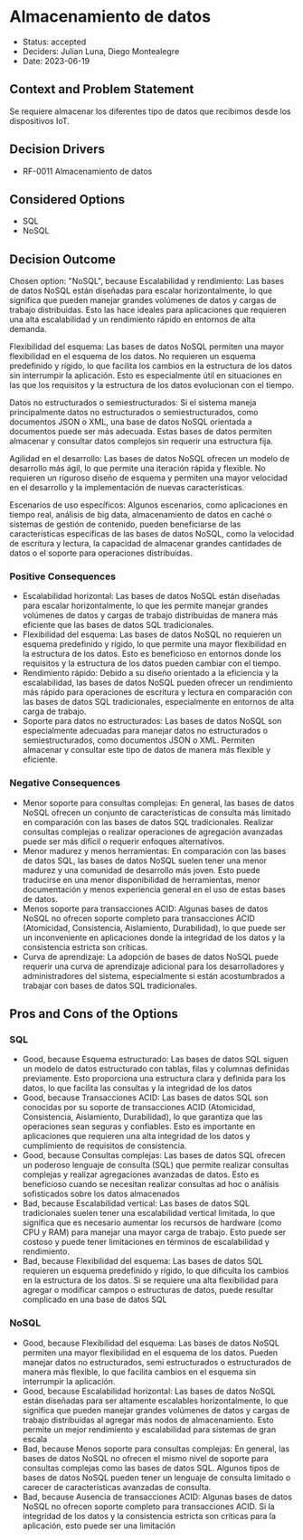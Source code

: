 # Almacenamiento de datos

* Status: accepted
* Deciders: Julian Luna, Diego Montealegre
* Date: 2023-06-19

## Context and Problem Statement

Se requiere almacenar los diferentes tipo de datos que recibimos desde los dispositivos IoT.

## Decision Drivers

* RF-0011 Almacenamiento de datos

## Considered Options

* SQL
* NoSQL

## Decision Outcome

Chosen option: "NoSQL", because Escalabilidad y rendimiento: Las bases de datos NoSQL están diseñadas para escalar horizontalmente, lo que significa que pueden manejar grandes volúmenes de datos y cargas de trabajo distribuidas. Esto las hace ideales para aplicaciones que requieren una alta escalabilidad y un rendimiento rápido en entornos de alta demanda.

Flexibilidad del esquema: Las bases de datos NoSQL permiten una mayor flexibilidad en el esquema de los datos. No requieren un esquema predefinido y rígido, lo que facilita los cambios en la estructura de los datos sin interrumpir la aplicación. Esto es especialmente útil en situaciones en las que los requisitos y la estructura de los datos evolucionan con el tiempo.

Datos no estructurados o semiestructurados: Si el sistema maneja principalmente datos no estructurados o semiestructurados, como documentos JSON o XML, una base de datos NoSQL orientada a documentos puede ser más adecuada. Estas bases de datos permiten almacenar y consultar datos complejos sin requerir una estructura fija.

Agilidad en el desarrollo: Las bases de datos NoSQL ofrecen un modelo de desarrollo más ágil, lo que permite una iteración rápida y flexible. No requieren un riguroso diseño de esquema y permiten una mayor velocidad en el desarrollo y la implementación de nuevas características.

Escenarios de uso específicos: Algunos escenarios, como aplicaciones en tiempo real, análisis de big data, almacenamiento de datos en caché o sistemas de gestión de contenido, pueden beneficiarse de las características específicas de las bases de datos NoSQL, como la velocidad de escritura y lectura, la capacidad de almacenar grandes cantidades de datos o el soporte para operaciones distribuidas.

### Positive Consequences

* Escalabilidad horizontal: Las bases de datos NoSQL están diseñadas para escalar horizontalmente, lo que les permite manejar grandes volúmenes de datos y cargas de trabajo distribuidas de manera más eficiente que las bases de datos SQL tradicionales.
* Flexibilidad del esquema: Las bases de datos NoSQL no requieren un esquema predefinido y rígido, lo que permite una mayor flexibilidad en la estructura de los datos. Esto es beneficioso en entornos donde los requisitos y la estructura de los datos pueden cambiar con el tiempo.
* Rendimiento rápido: Debido a su diseño orientado a la eficiencia y la escalabilidad, las bases de datos NoSQL pueden ofrecer un rendimiento más rápido para operaciones de escritura y lectura en comparación con las bases de datos SQL tradicionales, especialmente en entornos de alta carga de trabajo.
* Soporte para datos no estructurados: Las bases de datos NoSQL son especialmente adecuadas para manejar datos no estructurados o semiestructurados, como documentos JSON o XML. Permiten almacenar y consultar este tipo de datos de manera más flexible y eficiente.

### Negative Consequences

* Menor soporte para consultas complejas: En general, las bases de datos NoSQL ofrecen un conjunto de características de consulta más limitado en comparación con las bases de datos SQL tradicionales. Realizar consultas complejas o realizar operaciones de agregación avanzadas puede ser más difícil o requerir enfoques alternativos.
* Menor madurez y menos herramientas: En comparación con las bases de datos SQL, las bases de datos NoSQL suelen tener una menor madurez y una comunidad de desarrollo más joven. Esto puede traducirse en una menor disponibilidad de herramientas, menor documentación y menos experiencia general en el uso de estas bases de datos.
* Menos soporte para transacciones ACID: Algunas bases de datos NoSQL no ofrecen soporte completo para transacciones ACID (Atomicidad, Consistencia, Aislamiento, Durabilidad), lo que puede ser un inconveniente en aplicaciones donde la integridad de los datos y la consistencia estricta son críticas.
* Curva de aprendizaje: La adopción de bases de datos NoSQL puede requerir una curva de aprendizaje adicional para los desarrolladores y administradores del sistema, especialmente si están acostumbrados a trabajar con bases de datos SQL tradicionales.

## Pros and Cons of the Options

### SQL

* Good, because Esquema estructurado: Las bases de datos SQL siguen un modelo de datos estructurado con tablas, filas y columnas definidas previamente. Esto proporciona una estructura clara y definida para los datos, lo que facilita las consultas y la integridad de los datos
* Good, because Transacciones ACID: Las bases de datos SQL son conocidas por su soporte de transacciones ACID (Atomicidad, Consistencia, Aislamiento, Durabilidad), lo que garantiza que las operaciones sean seguras y confiables. Esto es importante en aplicaciones que requieren una alta integridad de los datos y cumplimiento de requisitos de consistencia.
* Good, because Consultas complejas: Las bases de datos SQL ofrecen un poderoso lenguaje de consulta (SQL) que permite realizar consultas complejas y realizar agregaciones avanzadas de datos. Esto es beneficioso cuando se necesitan realizar consultas ad hoc o análisis sofisticados sobre los datos almacenados
* Bad, because Escalabilidad vertical: Las bases de datos SQL tradicionales suelen tener una escalabilidad vertical limitada, lo que significa que es necesario aumentar los recursos de hardware (como CPU y RAM) para manejar una mayor carga de trabajo. Esto puede ser costoso y puede tener limitaciones en términos de escalabilidad y rendimiento.
* Bad, because Flexibilidad del esquema: Las bases de datos SQL requieren un esquema predefinido y rígido, lo que dificulta los cambios en la estructura de los datos. Si se requiere una alta flexibilidad para agregar o modificar campos o estructuras de datos, puede resultar complicado en una base de datos SQL

### NoSQL

* Good, because Flexibilidad del esquema: Las bases de datos NoSQL permiten una mayor flexibilidad en el esquema de los datos. Pueden manejar datos no estructurados, semi estructurados o estructurados de manera más flexible, lo que facilita cambios en el esquema sin interrumpir la aplicación.
* Good, because Escalabilidad horizontal: Las bases de datos NoSQL están diseñadas para ser altamente escalables horizontalmente, lo que significa que pueden manejar grandes volúmenes de datos y cargas de trabajo distribuidas al agregar más nodos de almacenamiento. Esto permite un mejor rendimiento y escalabilidad para sistemas de gran escala
* Bad, because Menos soporte para consultas complejas: En general, las bases de datos NoSQL no ofrecen el mismo nivel de soporte para consultas complejas como las bases de datos SQL. Algunos tipos de bases de datos NoSQL pueden tener un lenguaje de consulta limitado o carecer de características avanzadas de consulta.
* Bad, because Ausencia de transacciones ACID: Algunas bases de datos NoSQL no ofrecen soporte completo para transacciones ACID. Si la integridad de los datos y la consistencia estricta son críticas para la aplicación, esto puede ser una limitación

